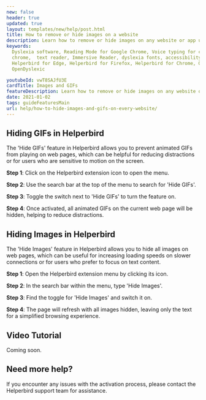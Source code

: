 ```yaml
---
new: false
header: true
updated: true
layout: templates/new/help/post.html
title: How to remove or hide images on a website
description: Learn how to remove or hide images on any website or app using the Helperbird extension.
keywords:
  Dyslexia software, Reading Mode for Google Chrome, Voice typing for chrome, Text to speech for
  chrome,  text reader, Immersive Reader, dyslexia fonts, accessibility software, dyslexia software,
  Helperbird for Edge, Helperbird for Firefox, Helperbird for Chrome, Opendyslexic for Chrome,
  OpenDyslexic

youtubeId: vwT8SAJfU3E
cardTitle: Images and GIFs
featureDescription: Learn how to remove or hide images on any website or app using the Helperbird extension.
date: 2021-01-02
tags: guideFeaturesMain
url: help/how-to-hide-images-and-gifs-on-every-website/
---
```


## Hiding GIFs in Helperbird

The 'Hide GIFs' feature in Helperbird allows you to prevent animated GIFs from playing on web pages, which can be helpful for reducing distractions or for users who are sensitive to motion on the screen.

**Step 1**: Click on the Helperbird extension icon to open the menu.

**Step 2**: Use the search bar at the top of the menu to search for 'Hide GIFs'.

**Step 3**: Toggle the switch next to 'Hide GIFs' to turn the feature on.

**Step 4**: Once activated, all animated GIFs on the current web page will be hidden, helping to reduce distractions.

## Hiding Images in Helperbird

The 'Hide Images' feature in Helperbird allows you to hide all images on web pages, which can be useful for increasing loading speeds on slower connections or for users who prefer to focus on text content.

**Step 1**: Open the Helperbird extension menu by clicking its icon.

**Step 2**: In the search bar within the menu, type 'Hide Images'.

**Step 3**: Find the toggle for 'Hide Images' and switch it on.

**Step 4**: The page will refresh with all images hidden, leaving only the text for a simplified browsing experience.


## Video Tutorial

Coming soon.



## Need more help?

If you encounter any issues with the activation process, please contact the Helperbird support team for assistance.

